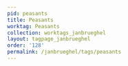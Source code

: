 ```yaml
---
pid: peasants
title: Peasants
worktag: Peasants
collection: worktags_janbrueghel
layout: tagpage_janbrueghel
order: '128'
permalink: /janbrueghel/tags/peasants
---
```

